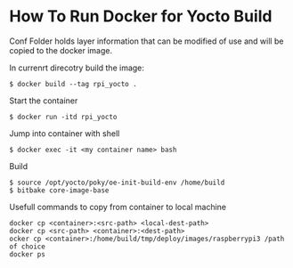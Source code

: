 How To Run Docker for Yocto Build
=================================

Conf Folder holds layer information that can be modified of use and will be copied to the docker image.

In currenrt direcotry build the image:

```
$ docker build --tag rpi_yocto .
```

Start the container 

```
$ docker run -itd rpi_yocto 
```

Jump into container with shell

```
$ docker exec -it <my container name> bash
```

Build 

```
$ source /opt/yocto/poky/oe-init-build-env /home/build
$ bitbake core-image-base
```

Usefull commands to copy from container to local machine

```
docker cp <container>:<src-path> <local-dest-path> 
docker cp <src-path> <container>:<dest-path> 
ocker cp <container>:/home/build/tmp/deploy/images/raspberrypi3 /path of choice
docker ps
```

